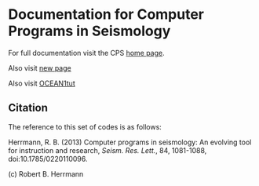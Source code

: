 # Documentation for Computer Programs in Seismology

For full documentation visit the CPS [home page](https://www.eas.slu.edu/eqc/eqccps.html).

Also visit [new page](https://www.slu.edu/)

Also visit [OCEAN1tut](file:///OCEAN1tut/index.html)
## Citation

The reference to this set of codes is as follows:

Herrmann, R. B. (2013) Computer programs in seismology: An evolving tool for
instruction and research, _Seism. Res. Lett._, 84, 1081-1088, doi:10.1785/0220110096.

(c) Robert B. Herrmann
